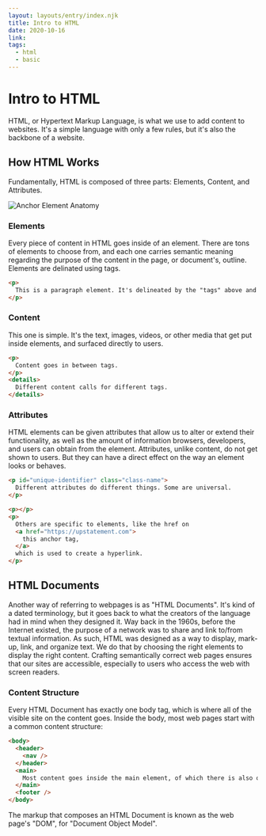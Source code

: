 ```yaml
---
layout: layouts/entry/index.njk
title: Intro to HTML
date: 2020-10-16
link:
tags:
  - html
  - basic
---
```


# Intro to HTML

HTML, or Hypertext Markup Language, is what we use to add content to websites. It's a simple language with only a few rules, but it's also the backbone of a website.

## How HTML Works

Fundamentally, HTML is composed of three parts: Elements, Content, and Attributes.

![Anchor Element Anatomy](./img/anchor-element.png 'Anchor Element Anatomy')

### Elements

Every piece of content in HTML goes inside of an element. There are tons of elements to choose from, and each one carries semantic meaning regarding the purpose of the content in the page, or document's, outline. Elements are delinated using tags.

```html
<p>
  This is a paragraph element. It's delineated by the "tags" above and below the text.
</p>
```

### Content

This one is simple. It's the text, images, videos, or other media that get put inside elements, and surfaced directly to users.

```html
<p>
  Content goes in between tags.
</p>
<details>
  Different content calls for different tags.
</details>
```

### Attributes

HTML elements can be given attributes that allow us to alter or extend their functionality, as well as the amount of information browsers, developers, and users can obtain from the element. Attributes, unlike content, do not get shown to users. But they can have a direct effect on the way an element looks or behaves.

```html
<p id="unique-identifier" class="class-name">
  Different attributes do different things. Some are universal.
</p>

<p></p>
<p>
  Others are specific to elements, like the href on
  <a href="https://upstatement.com">
    this anchor tag,
  </a>
  which is used to create a hyperlink.
</p>
```

## HTML Documents

Another way of referring to webpages is as "HTML Documents". It's kind of a dated terminology, but it goes back to what the creators of the language had in mind when they designed it. Way back in the 1960s, before the Internet existed, the purpose of a network was to share and link to/from textual information. As such, HTML was designed as a way to display, mark-up, link, and organize text. We do that by choosing the right elements to display the right content. Crafting semantically correct web pages ensures that our sites are accessible, especially to users who access the web with screen readers.

### Content Structure

Every HTML Document has exactly one body tag, which is where all of the visible site on the content goes. Inside the body, most web pages start with a common content structure:

```html
<body>
  <header>
    <nav />
  </header>
  <main>
    Most content goes inside the main element, of which there is also one per document.
  </main>
  <footer />
</body>
```

The markup that composes an HTML Document is known as the web page's "DOM", for "Document Object Model".
